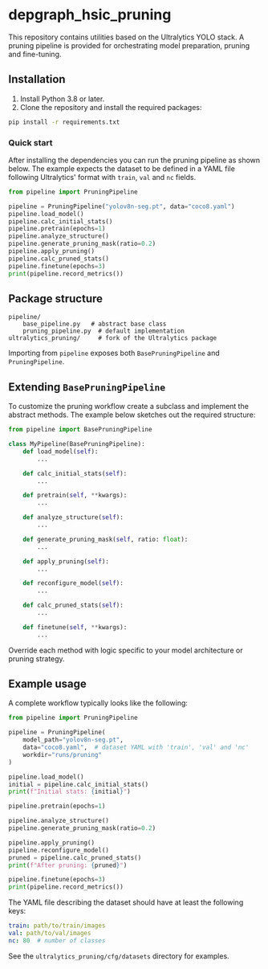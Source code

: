 # depgraph_hsic_pruning

This repository contains utilities based on the Ultralytics YOLO stack. A pruning
pipeline is provided for orchestrating model preparation, pruning and
fine-tuning.

## Installation

1. Install Python 3.8 or later.
2. Clone the repository and install the required packages:

```bash
pip install -r requirements.txt
```

### Quick start

After installing the dependencies you can run the pruning pipeline as shown
below. The example expects the dataset to be defined in a YAML file following
Ultralytics' format with `train`, `val` and `nc` fields.

```python
from pipeline import PruningPipeline

pipeline = PruningPipeline("yolov8n-seg.pt", data="coco8.yaml")
pipeline.load_model()
pipeline.calc_initial_stats()
pipeline.pretrain(epochs=1)
pipeline.analyze_structure()
pipeline.generate_pruning_mask(ratio=0.2)
pipeline.apply_pruning()
pipeline.calc_pruned_stats()
pipeline.finetune(epochs=3)
print(pipeline.record_metrics())
```

## Package structure

```
pipeline/
    base_pipeline.py   # abstract base class
    pruning_pipeline.py  # default implementation
ultralytics_pruning/     # fork of the Ultralytics package
```

Importing from `pipeline` exposes both `BasePruningPipeline` and
`PruningPipeline`.

## Extending `BasePruningPipeline`

To customize the pruning workflow create a subclass and implement the abstract
methods. The example below sketches out the required structure:

```python
from pipeline import BasePruningPipeline

class MyPipeline(BasePruningPipeline):
    def load_model(self):
        ...

    def calc_initial_stats(self):
        ...

    def pretrain(self, **kwargs):
        ...

    def analyze_structure(self):
        ...

    def generate_pruning_mask(self, ratio: float):
        ...

    def apply_pruning(self):
        ...

    def reconfigure_model(self):
        ...

    def calc_pruned_stats(self):
        ...

    def finetune(self, **kwargs):
        ...
```

Override each method with logic specific to your model architecture or pruning
strategy.

## Example usage

A complete workflow typically looks like the following:

```python
from pipeline import PruningPipeline

pipeline = PruningPipeline(
    model_path="yolov8n-seg.pt",
    data="coco8.yaml",  # dataset YAML with 'train', 'val' and 'nc'
    workdir="runs/pruning"
)

pipeline.load_model()
initial = pipeline.calc_initial_stats()
print(f"Initial stats: {initial}")

pipeline.pretrain(epochs=1)

pipeline.analyze_structure()
pipeline.generate_pruning_mask(ratio=0.2)

pipeline.apply_pruning()
pipeline.reconfigure_model()
pruned = pipeline.calc_pruned_stats()
print(f"After pruning: {pruned}")

pipeline.finetune(epochs=3)
print(pipeline.record_metrics())
```

The YAML file describing the dataset should have at least the following keys:

```yaml
train: path/to/train/images
val: path/to/val/images
nc: 80  # number of classes
```

See the `ultralytics_pruning/cfg/datasets` directory for examples.

